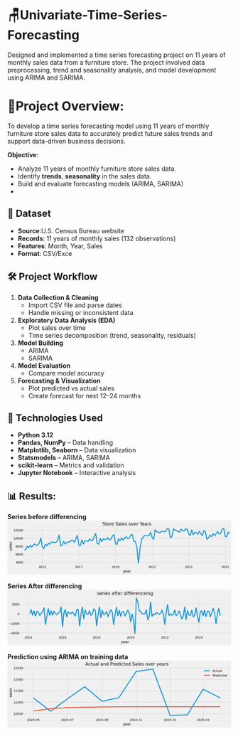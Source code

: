 # 🪑Univariate-Time-Series-Forecasting
Designed and implemented a time series forecasting project on 11 years of monthly sales data from a furniture store. The project involved data preprocessing, trend and seasonality analysis, and model development using ARIMA and SARIMA.

# 📝Project Overview:
  To develop a time series forecasting model using 11 years of monthly furniture store sales data to accurately predict future sales trends and support data-driven business decisions.
  
  **Objective**:
- Analyze 11 years of monthly furniture store sales data.
- Identify **trends**, **seasonality** in the sales data.
- Build and evaluate forecasting models (ARIMA, SARIMA)
- 
## 📂 Dataset
- **Source**:U.S. Census Bureau website 
- **Records**: 11 years of monthly sales (132 observations)
- **Features**: Month, Year, Sales
- **Format**: CSV/Exce

## 🛠 Project Workflow
1. **Data Collection & Cleaning**  
   - Import CSV file and parse dates  
   - Handle missing or inconsistent data  
2. **Exploratory Data Analysis (EDA)**  
   - Plot sales over time  
   - Time series decomposition (trend, seasonality, residuals)  
3. **Model Building**  
   - ARIMA  
   - SARIMA
4. **Model Evaluation**    
   - Compare model accuracy     
5. **Forecasting & Visualization**  
   - Plot predicted vs actual sales  
   - Create forecast for next 12–24 months


## 🧰 Technologies Used
- **Python 3.12**
- **Pandas, NumPy** – Data handling  
- **Matplotlib, Seaborn** – Data visualization  
- **Statsmodels** – ARIMA, SARIMA   
- **scikit-learn** – Metrics and validation  
- **Jupyter Notebook** – Interactive analysis

## 📊 Results:
**Series before differencing**
![Alt Text](images/time4.png)

**Series After differencing**
![Alt Text](images/time3.png)

**Prediction using ARIMA on training data**
![Alt Text](images/time2.png)


